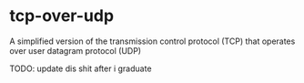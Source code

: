 # tcp-over-udp
A simplified version of the transmission control protocol (TCP) that operates over user datagram protocol (UDP)


TODO:
update dis shit after i graduate
